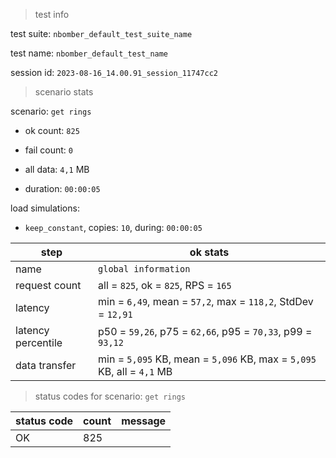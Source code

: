 > test info

test suite: `nbomber_default_test_suite_name`

test name: `nbomber_default_test_name`

session id: `2023-08-16_14.00.91_session_11747cc2`

> scenario stats

scenario: `get rings`

  - ok count: `825`

  - fail count: `0`

  - all data: `4,1` MB

  - duration: `00:00:05`

load simulations:

  - `keep_constant`, copies: `10`, during: `00:00:05`

|step|ok stats|
|---|---|
|name|`global information`|
|request count|all = `825`, ok = `825`, RPS = `165`|
|latency|min = `6,49`, mean = `57,2`, max = `118,2`, StdDev = `12,91`|
|latency percentile|p50 = `59,26`, p75 = `62,66`, p95 = `70,33`, p99 = `93,12`|
|data transfer|min = `5,095` KB, mean = `5,096` KB, max = `5,095` KB, all = `4,1` MB|


> status codes for scenario: `get rings`

|status code|count|message|
|---|---|---|
|OK|825||


